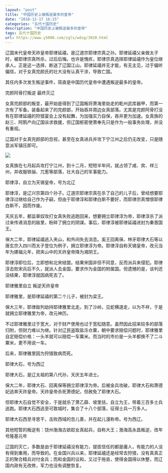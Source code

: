 ```yaml
---
layout: "post"
title: "中国历史上被叛逆最多的皇帝"
date: "2018-12-17 16:15"
categories: "五代十国历史"
description: "中国历史上被叛逆最多的皇帝"
tags: 五代十国历史
url: https://www.y5000.com/zgls/wdsg/3920.html
---
```






辽国末代皇帝天祚皇帝耶律延禧，是辽道宗耶律宗真之孙。耶律延禧父亲做太子时，被耶律宗真所杀，过后后悔。也许是愧疚，耶律宗真选择耶律延禧作为皇位继承人。正是这一选择，断送了辽国江山。耶律延禧并无才能，有无主见，过于偏听偏信，对于女真完颜氏的壮大没有认真干涉，导致亡国。

其任内多次发生叛逆事件，简直是中国历代皇帝中遭遇叛逆最多的皇帝。

完颜阿骨打叛逆 最终灭辽

女真完颜部的叛变，最开始是得到了辽国叛将萧海里劫走的乾州武库器甲，而第一次有了军备。装备起来了的完颜部，开始吞并周边女真部落。尤其是完颜阿骨打没有在耶律延禧的狩猎宴会上没有起舞，为加强实力自保，吞并更为加速。女真族的赵三、阿鹘产向辽国诉求救援，但辽国枢密使萧奉先只是作为一般事务处理，并没有重视。

辽国对于女真完颜部的忽视，甚至在女真进兵并攻下宁江州之后仍无改变，只是随意派军镇压即可。

![](https://img.y5000.com/uploads/allimg/161026/1419512251-0.jpg)

女真族在七月起兵攻打宁江州，到十二月，短短半年间，就占领了咸、宾、祥三州，并收服铁骊、兀惹等部落，壮大自己的军事能力。

耶律淳，自立为天锡皇帝，号为北辽

耶律淳，是辽兴宗第四个孙子。辽道宗耶律宗真在杀了自己的儿子后，曾经想要耶律淳过继给自己作为子嗣，但由于耶律淳和耶律白斯不要好，而耶律宗真憎恨耶律白斯不，因而作废。

天庆五年，都监章奴攻打女真失败逃跑回来，想要拥立耶律淳为帝，耶律淳杀了派过来传递消息的敌里，粉碎了拥立的阴谋。事后，耶律淳被耶律延禧进封为秦晋国王。

保大二年，耶律延禧逃入夹山，和外间失去消息。奚王回离保、林牙耶律大石等以唐玄宗入四川而太子登位为例子，拥立耶律淳为帝。耶律淳自称天锡皇帝，改元当年为建福元年，把夹山中的天祚皇帝降为湘阴王。

耶律淳即位后，立即想和北宋结盟。结果宋国非但不同意，反而派兵来侵犯。耶律淳击败宋兵后不久，就派人去金国，要求作为金国的附属国。但遗憾的是，谈判还没结果，耶律淳就因病死去了。

耶律雅里自立 叛逆天祚皇帝

耶律雅里，是耶律延禧的第二个儿子，被封为梁王。

保大三年，耶律敌列劫持耶律雅里北走。到了沙岭，见蛇横道走，以为不祥，于是就拥立耶律雅里为帝，改元神历。

不过耶律雅里过于宽大，对于财产使用也过于宽松随意。虽然因此招来较多的部落归附，但财力难以为继。针对辽民盗取盐泺仓粟，朝中要求赔偿问题时，耶律雅里自定赔偿价格：一头羊就可以赔偿一车粟米。而当时的市价是一头羊都换不了二斗粟米，更不用说一车。

后来，耶律雅里因为狩猎致病而死。

耶律大石，号为西辽

耶律大石，是辽太祖的第八代孙，天庆五年进士。

保大二年，耶律大石、回离保等拥立耶律淳为帝。后被金兵攻破，耶律大石和萧德妃逃奔天祚皇帝。天祚皇帝杀死萧德妃，但赦免了耶律大石。

但耶律大石自觉不安全，于是就杀了萧乙薛、坡里括，自立为王，带着三百多士兵逃跑。耶律大石西逃至可敦城时，集合了十八个部落，征得士兵一万多人。

耶律大石西至寻思干，击败西域的忽儿善，并在起儿漫称帝。号为西辽。

其他短暂的叛逆有：饶州渤海古欲趁女真起兵，自称大王；渤海高永昌叛逆，改年号隆基元年

辽国的灭亡，多数是由于耶律延禧没有能力，提拔信任的都是庸人，有能力的人没有得到重用，而导致的。在金国兴兵以来，耶律延禧还是经常去狩猎，没有真真正正的聚合精兵对付金兵；而和金国的议和，又过于拖沓，使得金国得以休整，而辽国内政有无改修，军力也没有调整恢复。
